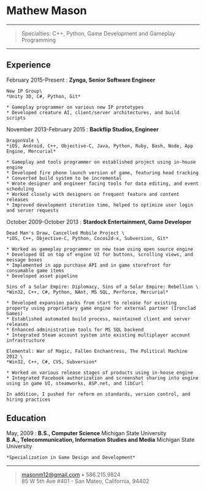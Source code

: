 Mathew Mason
============

----

> Specialties: C++, Python, Game Development and Gameplay Programming

----

Experience
----------

February 2015-Present
:   **Zynga, Senior Software Engineer**

    New IP Group\
    *Unity 3D, C#, Python, Git*

    * Gameplay programmer on various new IP prototypes
    * Developed creature AI, client/server architectures, and build scripts

November 2013-February 2015
:   **Backflip Studios, Engineer**

    DragonVale \
    *iOS, Android, C++, Objective-C, Java, Python, Ruby, Bash, Node, App Engine, Mercurial*

    * Gameplay and tools programmer on established project using in-house engine
    * Developed fire phone launch version of game, featuring head tracking
    * Converted build system to be incremental
    * Wrote designer and engineer facing tools for data editing, and event scheduling
    * Worked closely with designers on frequent feature and content releases
    * Improved development iteration time, helped to optimize user login and server requests

October 2009-October 2013
:   **Stardock Entertainment, Game Developer**

    Dead Man's Draw, Cancelled Mobile Project \
    *iOS, C++, Objective-C, Python, Cocos2d-x, Subversion, Git*

    * Worked as gameplay programmer on new team using open source engine
    * Developed UI on top of engine UI for buttons, scrolling views, and message boxes
    * Implemented in app purchase API and in game storefront for consumable game items
    * Developed asset pipeline

    Sins of a Solar Empire: Diplomacy, Sins of a Solar Empire: Rebellion \
    *Win32, C++, C#, Python, NAnt, MS SQL, Perforce, Mercurial*

    * Developed expansion packs from start to release for existing property using proprietary game engine for external partner (Ironclad Games)
    * Established automated build process, maintained client and server releases
    * Enhanced administrative tools for MS SQL backend
    * Integrated Steam account system into existing multiplayer account infrastructure

    Elemental: War of Magic, Fallen Enchantress, The Political Machine 2012 \
    *Win32, C++, C#, CVS, Subversion*

    * Worked on various release stages of products using in-house engine
    * Integrated Facebook authorization and screenshot sharing into engine using in game UI, steamworks, ASP.net, and libCurl

    In addition, I pushed for reform on standards, version control, and hiring practices

Education
---------

May, 2009
:   **B.S., Computer Science** Michigan State University \
    **B.A., Telecommunication, Information Studies and Media** Michigan State University

    *Specialization in Game Design and Development*

----

> <masonm12@gmail.com> • 586.215.9824\
> 85 W 5th Ave #401 - San Mateo, California, 94402
